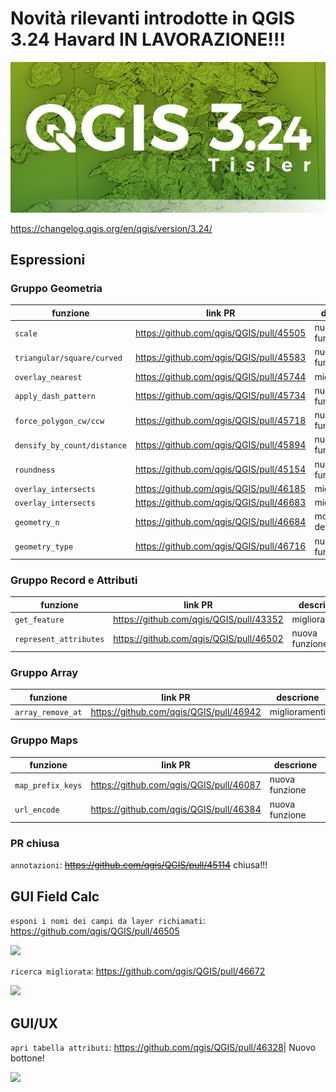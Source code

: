 # Novità rilevanti introdotte in QGIS 3.24 Havard IN LAVORAZIONE!!!

[![](../img/splashscreen/splash_3_24.png)](../img/splashscreen/splash_3_24.png)

<https://changelog.qgis.org/en/qgis/version/3.24/>

## Espressioni

### Gruppo Geometria
funzione                    | link PR                                   | descrione
----------------------------|-------------------------------------------|---------------------
`scale`                     | <https://github.com/qgis/QGIS/pull/45505> | nuova funzione 
`triangular/square/curved`  | <https://github.com/qgis/QGIS/pull/45583> | nuove funzione (6) 
`overlay_nearest`           | <https://github.com/qgis/QGIS/pull/45744> | miglioramenti 
`apply_dash_pattern`        | <https://github.com/qgis/QGIS/pull/45734> | nuova funzione 
`force_polygon_cw/ccw`      | <https://github.com/qgis/QGIS/pull/45718> | nuove funzione (2) 
`densify_by_count/distance` | <https://github.com/qgis/QGIS/pull/45894> | nuove funzione (2)
`roundness`                 | <https://github.com/qgis/QGIS/pull/45154> | nuova funzione 
`overlay_intersects`        | <https://github.com/qgis/QGIS/pull/46185> | miglioramenti 
`overlay_intersects`        | <https://github.com/qgis/QGIS/pull/46683> | miglioramenti 
`geometry_n`                | <https://github.com/qgis/QGIS/pull/46684> | modifica definizione 
`geometry_type`             | <https://github.com/qgis/QGIS/pull/46716> | nuova funzione 

### Gruppo Record e Attributi
funzione               | link PR                                   | descrione
-----------------------|-------------------------------------------|---------------
`get_feature`          | <https://github.com/qgis/QGIS/pull/43352> | miglioramenti
`represent_attributes` | <https://github.com/qgis/QGIS/pull/46502> | nuova funzione

### Gruppo Array
funzione          | link PR                                   | descrione
------------------|-------------------------------------------|--------------
`array_remove_at` | <https://github.com/qgis/QGIS/pull/46942> | miglioramenti

### Gruppo Maps
funzione          | link PR                                   | descrione
------------------|-------------------------------------------|---------------
`map_prefix_keys` | <https://github.com/qgis/QGIS/pull/46087> | nuova funzione
`url_encode`      | <https://github.com/qgis/QGIS/pull/46384> | nuova funzione

### PR chiusa
`annotazioni`: ~~<https://github.com/qgis/QGIS/pull/45114>~~ chiusa!!!


## GUI Field Calc
`esponi i nomi dei campi da layer richiamati`: <https://github.com/qgis/QGIS/pull/46505>

![](https://user-images.githubusercontent.com/142164/146177919-8a235423-a131-4e9a-a999-06cb449666f7.png)

`ricerca migliorata`: <https://github.com/qgis/QGIS/pull/46672>

![](https://user-images.githubusercontent.com/12854129/147858304-eba8754b-70b5-4883-9d8d-09a905fe2c4d.png)

## GUI/UX
`apri tabella attributi`: <https://github.com/qgis/QGIS/pull/46328>| Nuovo bottone!

![](https://user-images.githubusercontent.com/142164/144413145-bc61ea60-2067-4852-8605-d2ba04e78e37.gif)


